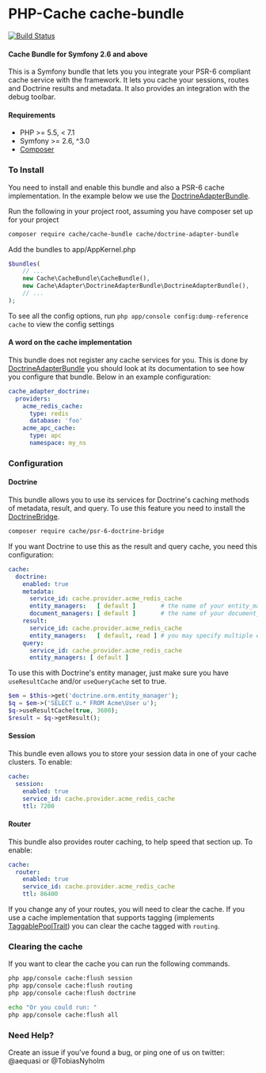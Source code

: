 # PHP-Cache cache-bundle 
[![Build Status](https://travis-ci.org/php-cache/cache-bundle.png?branch=master)](https://travis-ci.org/php-cache/cache-bundle)

#### Cache Bundle for Symfony 2.6 and above

This is a Symfony bundle that lets you you integrate your PSR-6 compliant cache service with the framework. 
It lets you cache your sessions, routes and Doctrine results and metadata. It also provides an integration with the 
debug toolbar. 


#### Requirements

- PHP >= 5.5, < 7.1
- Symfony >= 2.6, ^3.0 
- [Composer](http://getcomposer.org)

### To Install

You need to install and enable this bundle and also a PSR-6 cache implementation. In the example below we use the
[DoctrineAdapterBundle].

Run the following in your project root, assuming you have composer set up for your project
```sh
composer require cache/cache-bundle cache/doctrine-adapter-bundle
```

Add the bundles to app/AppKernel.php

```php
$bundles(
    // ...
    new Cache\CacheBundle\CacheBundle(),
    new Cache\Adapter\DoctrineAdapterBundle\DoctrineAdapterBundle(),
    // ...
);
```

To see all the config options, run `php app/console config:dump-reference cache` to view the config settings


#### A word on the cache implementation

This bundle does not register any cache services for you. This is done by [DoctrineAdapterBundle] you should look 
at its documentation to see how you configure that bundle. Below in an example configuration:

```yml
cache_adapter_doctrine:
  providers:
    acme_redis_cache:
      type: redis
      database: 'foo'
    acme_apc_cache:
      type: apc
      namespace: my_ns
```

### Configuration

#### Doctrine

This bundle allows you to use its services for Doctrine's caching methods of metadata, result, and query. To use this 
feature you need to install the [DoctrineBridge]. 

```sh
composer require cache/psr-6-doctrine-bridge
```


If you want Doctrine to use this as the result and query cache, you need this configuration: 

```yml
cache:
  doctrine:
    enabled: true
    metadata:
      service_id: cache.provider.acme_redis_cache
      entity_managers:   [ default ]       # the name of your entity_manager connection
      document_managers: [ default ]       # the name of your document_manager connection
    result:
      service_id: cache.provider.acme_redis_cache
      entity_managers:   [ default, read ] # you may specify multiple entity_managers
    query:
      service_id: cache.provider.acme_redis_cache
      entity_managers: [ default ]
```

To use this with Doctrine's entity manager, just make sure you have `useResultCache` and/or `useQueryCache` set to true. 

```php
$em = $this->get('doctrine.orm.entity_manager');
$q = $em->('SELECT u.* FROM Acme\User u');
$q->useResultCache(true, 3600); 
$result = $q->getResult();

```

#### Session

This bundle even allows you to store your session data in one of your cache clusters. To enable:

```yml
cache:
  session:
    enabled: true
    service_id: cache.provider.acme_redis_cache
    ttl: 7200
```

#### Router

This bundle also provides router caching, to help speed that section up. To enable:

```yml
cache:
  router:
    enabled: true
    service_id: cache.provider.acme_redis_cache
    ttl: 86400
```

If you change any of your routes, you will need to clear the cache. If you use a cache implementation that supports 
tagging (implements [TaggablePoolTrait](https://github.com/php-cache/taggable-cache/blob/master/src/TaggablePoolInterface.php))
you can clear the cache tagged with `routing`.


### Clearing the cache

If you want to clear the cache you can run the following commands.

```sh
php app/console cache:flush session
php app/console cache:flush routing
php app/console cache:flush doctrine

echo "Or you could run: "
php app/console cache:flush all
```

### Need Help?

Create an issue if you've found a bug, or ping one of us on twitter: @aequasi or @TobiasNyholm


[DoctrineAdapterBundle]:https://github.com/php-cache/doctrine-adapter-bundle
[DoctrineBridge]:https://github.com/php-cache/doctrine-bridge